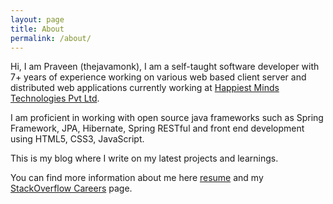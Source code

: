 ```yaml
---
layout: page
title: About
permalink: /about/
---
```


Hi, I am Praveen (thejavamonk), I am a self-taught software developer with 7+ years of experience working on various web based client server and distributed web applications currently working at [Happiest Minds Technologies Pvt Ltd](http://www.happiestminds.com/).

I am proficient in working with open source java frameworks such as Spring Framework, JPA, Hibernate, Spring RESTful and front end development using HTML5, CSS3, JavaScript.

This is my blog where I write on my latest projects and learnings.

You can find more information about me here [resume](https://github.com/thejavamonk/thejavamonk.github.io/raw/master/resources/PraveenKumar.pdf) and my [StackOverflow Careers](http://stackoverflow.com/cv/praveen-kumar-186552) page.

